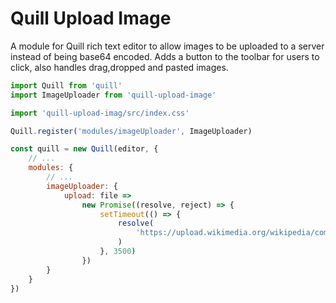 # Quill Upload Image

A module for Quill rich text editor to allow images to be uploaded to a server instead of being base64 encoded.
Adds a button to the toolbar for users to click, also handles drag,dropped and pasted images.

```javascript
import Quill from 'quill'
import ImageUploader from 'quill-upload-image'

import 'quill-upload-imag/src/index.css'

Quill.register('modules/imageUploader', ImageUploader)

const quill = new Quill(editor, {
	// ...
	modules: {
		// ...
		imageUploader: {
			upload: file =>
				new Promise((resolve, reject) => {
					setTimeout(() => {
						resolve(
							'https://upload.wikimedia.org/wikipedia/commons/thumb/6/6a/JavaScript-logo.png/480px-JavaScript-logo.png'
						)
					}, 3500)
				})
		}
	}
})
```
